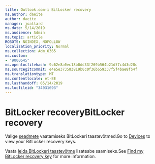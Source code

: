 ```yaml
---
title: Outlook.com-i BitLocker recovery
ms.author: daeite
author: daeite
manager: joallard
ms.date: 5/14/2019
ms.audience: Admin
ms.topic: article
ROBOTS: NOINDEX, NOFOLLOW
localization_priority: Normal
ms.collection: Adm_O365
ms.custom:
- "9000545"
ms.openlocfilehash: 9c62e8a0ec18b0dd33f269b564b21d57c4d3d28c
ms.sourcegitcommit: e4e5e373503819b0c0f36b659337f5f4bae8fb4f
ms.translationtype: MT
ms.contentlocale: et-EE
ms.lasthandoff: 05/14/2019
ms.locfileid: "34031693"
---
```

# <a name="bitlocker-recovery"></a><span data-ttu-id="e0ef6-102">BitLocker recovery</span><span class="sxs-lookup"><span data-stu-id="e0ef6-102">BitLocker recovery</span></span>

<span data-ttu-id="e0ef6-103">Valige [seadmete](https://account.microsoft.com/devices/recoverykey) vaatamiseks BitLockeri taastevõtmed.</span><span class="sxs-lookup"><span data-stu-id="e0ef6-103">Go to [Devices](https://account.microsoft.com/devices/recoverykey) to view your BitLocker recovery keys.</span></span>

<span data-ttu-id="e0ef6-104">Vaata [leida BitLockeri taastevõtme](https://support.microsoft.com/help/4026181) lisateabe saamiseks.</span><span class="sxs-lookup"><span data-stu-id="e0ef6-104">See [Find my BitLocker recovery key](https://support.microsoft.com/help/4026181) for more information.</span></span>